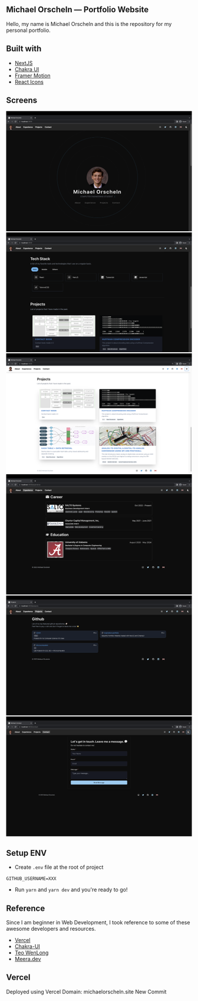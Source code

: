 ## Michael Orscheln — Portfolio Website

Hello, my name is Michael Orscheln and this is the repository for my personal portfolio.

## Built with

- [NextJS](https://nextjs.org/)
- [Chakra UI](https://chakra-ui.com)
- [Framer Motion](https://www.framer.com/motion/)
- [React Icons](https://react-icons.github.io/react-icons/)

## Screens

![index](/screenshots/index.png)
![tech-projects](/screenshots/tech-projects.png)
![projectlight](/screenshots/projectlight.png)
![experience](/screenshots/experience.png)
![projects](/screenshots/projects.png)
![contact](/screenshots/contact.png)

## Setup ENV

- Create `.env` file at the root of project

```
GITHUB_USERNAME=XXX
```

- Run `yarn` and `yarn dev` and you're ready to go!

## Reference

Since I am beginner in Web Development, I took reference to some of these awesome developers and resources.

- [Vercel](https://vercel.com/templates)
- [Chakra-UI](https://github.com/chakra-ui/awesome-chakra-ui)
- [Teo WenLong](https://github.com/WenLonG12345/teo-nextjs-portfolio)
- [Meera.dev](https://www.youtube.com/watch?v=urgi2iz9P6U&t=3819s&ab_channel=SonnySangha)

## Vercel

Deployed using Vercel
Domain: michaelorscheln.site
New Commit
